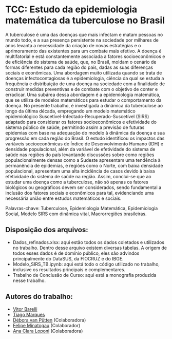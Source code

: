 # TCC: Estudo da epidemiologia matemática da tuberculose no Brasil

A tuberculose é uma das doenças que mais infectam e matam pessoas no mundo todo, e a sua presença persistente na sociedade por milhares de anos levanta a necessidade da criação de novas estratégias e o aprimoramento das existentes para um combate mais efetivo. A doença é multifatorial e está constantemente associada a fatores socioeconômicos e de eficiência do sistema de saúde, que, no Brasil, moldam o cenário de formas diferentes para cada região do país, dadas as suas diferenças sociais e econômicas. Uma abordagem muito utilizada quando se trata de doenças infectocontagiosas é a epidemiologia, ciência da qual se estuda a frequência e distribuição de uma doença na sociedade com a finalidade de construir medidas preventivas e de combate com o objetivo de conter e erradicar. Uma subárea dessa abordagem é a epidemiologia matemática, que se utiliza de modelos matemáticos para estudar o comportamento da doença. No presente trabalho, é investigada a dinâmica da tuberculose ao longo da última década, empregando um modelo matemático epidemiológico Suscetível-Infectado-Recuperado-Suscetível (SIRS) adaptado para considerar os fatores socioeconômicos e efetividade do sistema público de saúde, permitindo assim a previsão de futuras epidemias com base na adequação do modelo à dinâmica da doença e sua progressão em cada região do Brasil. O estudo identificou os impactos das variáveis socioeconômicas de Índice de Desenvolvimento Humano (IDH) e densidade populacional, além da variável de efetividade do sistema de saúde nas regiões do país levantando discussões sobre como regiões populacionalmente densas como a Sudeste apresentam uma tendência à permanência de epidemias, e regiões como o Norte, com baixa densidade populacional, apresentam uma alta incidência de casos devido à baixa efetividade do sistema de saúde na região. Assim, conclui-se que ao estudar uma doença como a tuberculose, não só apenas os fatores biológicos ou geográficos devem ser considerados, sendo fundamental a inclusão dos fatores sociais e econômicos para tal, evidenciando uma necessária união entre estudos matemáticos e sociais.

Palavras-chave: Tuberculose, Epidemiologia Matemática, Epidemiologia Social, Modelo SIRS com dinâmica vital, Macrorregiões brasileiras.

## Disposição dos arquivos:
- Dados_refinados.xlsx: aqui estão todos os dados coletados e utilizados no trabalho. Dentro desse arquivo existem diversas tabelas. A origem de todos esses dados é de domínio público, eles são advindos principalmente do DataSUS, da FIOCRUZ e do IBGE.
- Modelo_SIRS_TB.ipynb: aqui está todo o código utilizado no trabalho, inclusive os resultados principais e complementares.
- Trabalho de Conclusão de Curso: aqui está a monografia produzida nesse trabalho.

## Autores do trabalho:
 - [Vitor Barelli](https://github.com/Leprechas)
 - [Tiago Marques](https://github.com/TiagoMarquesHxH)
 - [Débora van Pütten](https://github.com/dedebroa) (Colaboradora)
 - [Felipe Minatogau](https://github.com/Menegau) (Colaborador)
 - [Ana Clara Loponi](https://github.com/AnaLoponi) (Colaboradora)
